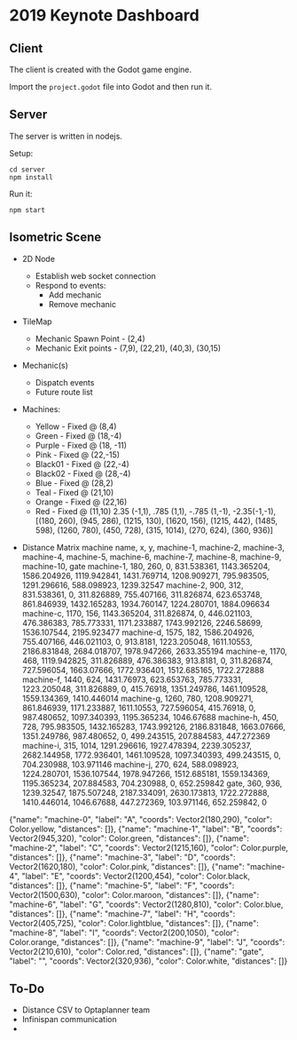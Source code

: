 2019 Keynote Dashboard
======================

## Client

The client is created with the Godot game engine.

Import the `project.godot` file into Godot and then run it.

## Server

The server is written in nodejs. 

Setup:

```
cd server
npm install
```

Run it:

```
npm start
```




## Isometric Scene

* 2D Node
    * Establish web socket connection
    * Respond to events:
        * Add mechanic
        * Remove mechanic

* TileMap
    * Mechanic Spawn Point - (2,4)
    * Mechanic Exit points - (7,9), (22,21), (40,3), (30,15)

* Mechanic(s)
    * Dispatch events
    * Future route list

* Machines:
    * Yellow - Fixed @ (8,4)
    * Green - Fixed @ (18,-4)
    * Purple - Fixed @ (18, -11)
    * Pink - Fixed @ (22,-15)
    * Black01 - Fixed @ (22,-4)
    * Black02 - Fixed @ (28,-4)
    * Blue - Fixed @ (28,2)
    * Teal - Fixed @ (21,10)
    * Orange - Fixed @ (22,16)
    * Red - Fixed @ (11,10)
    2.35 (-1,1), .785 (1,1), -.785 (1,-1), -2.35(-1,-1), 
    [(180, 260), (945, 286), (1215, 130), (1620, 156), (1215, 442), (1485, 598), (1260, 780), (450, 728), (315, 1014), (270, 624), (360, 936)]


* Distance Matrix
machine name, x, y, machine-1, machine-2, machine-3, machine-4, machine-5, machine-6, machine-7, machine-8, machine-9, machine-10, gate
machine-1, 180, 260, 0, 831.538361, 1143.365204, 1586.204926, 1119.942841, 1431.769714, 1208.909271, 795.983505, 1291.296616, 588.098923, 1239.32547
machine-2, 900, 312, 831.538361, 0, 311.826889, 755.407166, 311.826874, 623.653748, 861.846939, 1432.165283, 1934.760147, 1224.280701, 1884.096634
machine-c, 1170, 156, 1143.365204, 311.826874, 0, 446.021103, 476.386383, 785.773331, 1171.233887, 1743.992126, 2246.58699, 1536.107544, 2195.923477
machine-d, 1575, 182, 1586.204926, 755.407166, 446.021103, 0, 913.8181, 1223.205048, 1611.10553, 2186.831848, 2684.018707, 1978.947266, 2633.355194
machine-e, 1170, 468, 1119.942825, 311.826889, 476.386383, 913.8181, 0, 311.826874, 727.596054, 1663.07666, 1772.936401, 1512.685165, 1722.272888
machine-f, 1440, 624, 1431.76973, 623.653763, 785.773331, 1223.205048, 311.826889, 0, 415.76918, 1351.249786, 1461.109528, 1559.134369, 1410.446014
machine-g, 1260, 780, 1208.909271, 861.846939, 1171.233887, 1611.10553, 727.596054, 415.76918, 0, 987.480652, 1097.340393, 1195.365234, 1046.67688
machine-h, 450, 728, 795.983505, 1432.165283, 1743.992126, 2186.831848, 1663.07666, 1351.249786, 987.480652, 0, 499.243515, 207.884583, 447.272369
machine-i, 315, 1014, 1291.296616, 1927.478394, 2239.305237, 2682.144958, 1772.936401, 1461.109528, 1097.340393, 499.243515, 0, 704.230988, 103.971146
machine-j, 270, 624, 588.098923, 1224.280701, 1536.107544, 1978.947266, 1512.685181, 1559.134369, 1195.365234, 207.884583, 704.230988, 0, 652.259842
gate, 360, 936, 1239.32547, 1875.507248, 2187.334091, 2630.173813, 1722.272888, 1410.446014, 1046.67688, 447.272369, 103.971146, 652.259842, 0


{"name": "machine-0", "label": "A", "coords": Vector2(180,290), "color": Color.yellow, "distances": []},
{"name": "machine-1", "label": "B", "coords": Vector2(945,320), "color": Color.green, "distances": []},
{"name": "machine-2", "label": "C", "coords": Vector2(1215,160), "color": Color.purple, "distances": []},
{"name": "machine-3", "label": "D", "coords": Vector2(1620,180), "color": Color.pink, "distances": []},
{"name": "machine-4", "label": "E", "coords": Vector2(1200,454), "color": Color.black, "distances": []},
{"name": "machine-5", "label": "F", "coords": Vector2(1500,630), "color": Color.maroon, "distances": []},
{"name": "machine-6", "label": "G", "coords": Vector2(1280,810), "color": Color.blue, "distances": []},
{"name": "machine-7", "label": "H", "coords": Vector2(405,725), "color": Color.lightblue, "distances": []},
{"name": "machine-8", "label": "I", "coords": Vector2(200,1050), "color": Color.orange, "distances": []},
{"name": "machine-9", "label": "J", "coords": Vector2(210,610), "color": Color.red, "distances": []},
{"name": "gate", "label": "", "coords": Vector2(320,936), "color": Color.white, "distances": []}


## To-Do

* Distance CSV to Optaplanner team
* Infinispan communication
* 